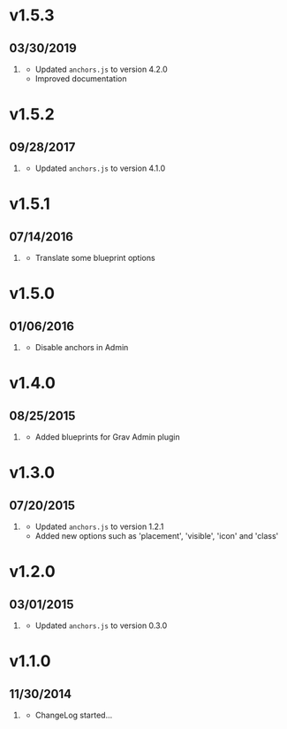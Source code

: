 # v1.5.3
## 03/30/2019

1. [](#improved)
    * Updated `anchors.js` to version 4.2.0
    * Improved documentation

# v1.5.2
## 09/28/2017

1. [](#improved)
    * Updated `anchors.js` to version 4.1.0

# v1.5.1
## 07/14/2016

1. [](#improved)
    * Translate some blueprint options

# v1.5.0
## 01/06/2016

1. [](#improved)
    * Disable anchors in Admin

# v1.4.0
## 08/25/2015

1. [](#improved)
    * Added blueprints for Grav Admin plugin

# v1.3.0
## 07/20/2015

1. [](#new)
    * Updated `anchors.js` to version 1.2.1
    * Added new options such as 'placement', 'visible', 'icon' and 'class'

# v1.2.0
## 03/01/2015

1. [](#new)
    * Updated `anchors.js` to version 0.3.0

# v1.1.0
## 11/30/2014

1. [](#new)
    * ChangeLog started...
